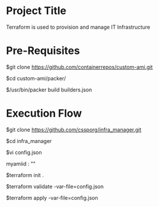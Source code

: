 Project Title
=====================
Terraform is used to provision and manage IT Infrastructure

Pre-Requisites
============================
$git clone https://github.com/containerrepos/custom-ami.git

$cd custom-ami/packer/

$/usr/bin/packer build builders.json

Execution Flow
=====================

$git clone https://github.com/cssporg/infra_manager.git

$cd infra_manager

$vi config.json

myamiid : ""

$terraform init .

$terraform validate -var-file=config.json

$terraform apply -var-file=config.json
